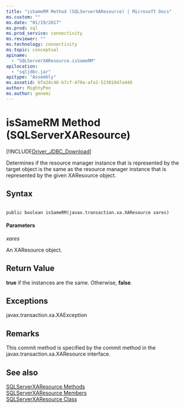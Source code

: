 ```yaml
---
title: "isSameRM Method (SQLServerXAResource) | Microsoft Docs"
ms.custom: ""
ms.date: "01/19/2017"
ms.prod: sql
ms.prod_service: connectivity
ms.reviewer: ""
ms.technology: connectivity
ms.topic: conceptual
apiname: 
  - "SQLServerXAResource.isSameRM"
apilocation: 
  - "sqljdbc.jar"
apitype: "Assembly"
ms.assetid: bfa24c46-b7cf-470a-afa1-52301847a448
author: MightyPen
ms.author: genemi
---
```

# isSameRM Method (SQLServerXAResource)
[!INCLUDE[Driver_JDBC_Download](../../../includes/driver_jdbc_download.md)]

  Determines if the resource manager instance that is represented by the target object is the same as the resource manager instance that is represented by the given XAResource object.  
  
## Syntax  
  
```  
  
public boolean isSameRM(javax.transaction.xa.XAResource xares)  
```  
  
#### Parameters  
 *xares*  
  
 An XAResource object.  
  
## Return Value  
 **true** if the instances are the same. Otherwise, **false**.  
  
## Exceptions  
 javax.transaction.xa.XAException  
  
## Remarks  
 This commit method is specified by the commit method in the javax.transaction.xa.XAResource interface.  
  
## See also  
 [SQLServerXAResource Methods](../../../connect/jdbc/reference/sqlserverxaresource-methods.md)   
 [SQLServerXAResource Members](../../../connect/jdbc/reference/sqlserverxaresource-members.md)   
 [SQLServerXAResource Class](../../../connect/jdbc/reference/sqlserverxaresource-class.md)  
  
  
